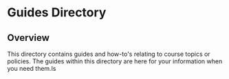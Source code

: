# Guides Directory

## Overview

This directory contains guides and how-to's relating to course topics or policies. The guides within this directory are here for your information when you need them.ls
